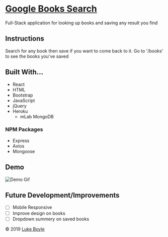 # [Google Books Search](https://googlebookssearch-lmb.herokuapp.com/)

Full-Stack application for looking up books and saving any result you find

## Instructions

Search for any book then save if you want to come back to it. Go to '/books' to see the books you've saved

## Built With...
* React
* HTML
* Bootstrap
* JavaScript
* jQuery
* Heroku
  * mLab MongoDB

### NPM Packages
* Express
* Axios
* Mongoose

## Demo

![Demo Gif](client/public/googleDemo.gif)

## Future Development/Improvements
- [ ] Mobile Responsive
- [ ] Improve design on books
- [ ] Dropdown summery on saved books

&copy; 2019 [Luke Boyle](https://lmboyle.github.io/)
